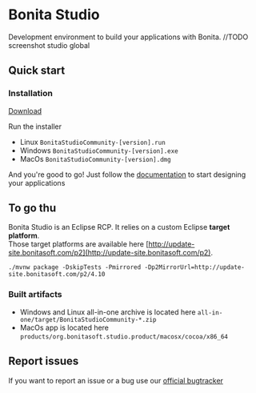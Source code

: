 # Bonita Studio

Development environment to build your applications with Bonita.
//TODO screenshot studio global

## Quick start

### Installation

[Download](download)

Run the installer
* Linux
  `BonitaStudioCommunity-[version].run`
* Windows
  `BonitaStudioCommunity-[version].exe`
* MacOs
  `BonitaStudioCommunity-[version].dmg`

And you're good to go!
Just follow the [documentation](https://documentation.bonitasoft.com) to start designing your applications 

## To go thu

Bonita Studio is an Eclipse RCP. It relies on a custom Eclipse **target platform**.  
Those target platforms are available here [http://update-site.bonitasoft.com/p2](http://update-site.bonitasoft.com/p2).

`./mvnw package -DskipTests -Pmirrored -Dp2MirrorUrl=http://update-site.bonitasoft.com/p2/4.10`

### Built artifacts

* Windows and Linux all-in-one archive is located here `all-in-one/target/BonitaStudioCommunity-*.zip`
* MacOs app is located here `products/org.bonitasoft.studio.product/macosx/cocoa/x86_64`

## Report issues

If you want to report an issue or a bug use our [official bugtracker](https://bonita.atlassian.net/projects/BBPMC)



[download]:https://www.bonitasoft.com/downloads
